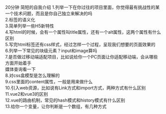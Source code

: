 20分钟
简短的自我介绍
1.列举一下在你过往的项目里面，你觉得最有挑战性的某一个技术问题，而且是你自己独立来解决的吗  
2.标签的语义化  
3.简单列举一些H5新特性  
4.写html的时候，会有一个属性叫title属性，还有一个alt属性，这两个属性有什么区别  
5.写完html标签还有css样式，经过怎样一个过程，呈现我们想要的页面效果的  
6.列举一下常见的块级元素？input和image算吗  
7.是否做过移动端适配项目，比如说给你一个PC页面让你适配移动端，会从哪些方面开始着手  
媒体查询看一下  
8.对css盒模型是怎么理解的  
9.css里面的content属性，一般是用来做什么  
10.引入web资源，比如说有Link方式和import方式，两种方式有什么区别  
11.vue2和vue3的区别  
12.vue的路由机制，常见的hash模式和history模式有什么区别  
13.给你一个变量，让你判断是一个数组，有几种方式
